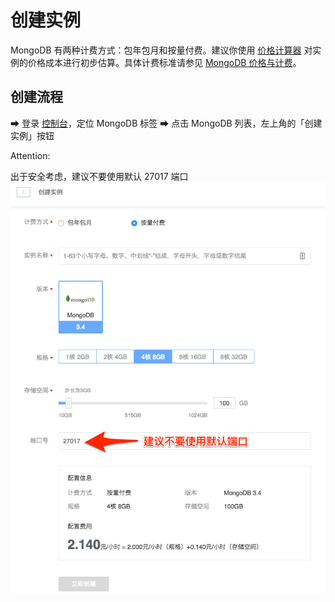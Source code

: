# 创建实例

MongoDB 有两种计费方式：包年包月和按量付费。建议你使用 [价格计算器](https://c.163.com/price) 对实例的价格成本进行初步估算。具体计费标准请参见 [MongoDB 价格与计费](http://http://support.c.163.com/md.html#!平台服务/MongoDB/购买指南/MongoDB价格与计费.md)。


## 创建流程

➡ 登录 [控制台](https://c.163.com/dashboard#/m/mongodb/)，定位 MongoDB 标签
➡ 点击 MongoDB 列表，左上角的「创建实例」按钮

<span>Attention:</span><div class="alertContent">出于安全考虑，建议不要使用默认 27017 端口 </div>
![](../image/使用指南-创建实例.png)



